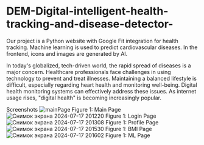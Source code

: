 # DEM-Digital-intelligent-health-tracking-and-disease-detector-
Our project is a Python website with Google Fit integration for health tracking. Machine learning is used to predict cardiovascular diseases. In the frontend, icons and images are generated by AI.

In today's globalized, tech-driven world, the rapid spread of diseases is a major concern. Healthcare professionals face challenges in using technology to prevent and treat illnesses. Maintaining a balanced lifestyle is difficult, especially regarding heart health and monitoring well-being. Digital health monitoring systems can effectively address these issues. As internet usage rises, "digital health" is becoming increasingly popular.

Screenshots
![mainPage](https://github.com/user-attachments/assets/1200394e-8c1b-432a-b764-0066a555f090)
Figure 1: Main Page
![Снимок экрана 2024-07-17 201220](https://github.com/user-attachments/assets/0c355597-90a3-45e2-9f36-335dab1edf30)
Figure 1: Login Page
![Снимок экрана 2024-07-17 201308](https://github.com/user-attachments/assets/94413a14-ebc2-46aa-8f3a-8ff8758ef632)
Figure 1: Profile Page
![Снимок экрана 2024-07-17 201530](https://github.com/user-attachments/assets/040efa10-324f-4aa3-b641-d953e6cfda9b)
Figure 1: BMI Page
![Снимок экрана 2024-07-17 201602](https://github.com/user-attachments/assets/57955076-dba2-457a-8f6e-bcf4c8b8d25a)
Figure 1: ML Page
